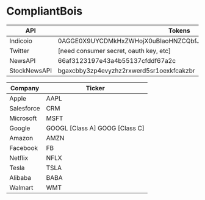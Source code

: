 # CompliantBois
| API      | Tokens                                                             |
|----------|--------------------------------------------------------------------|
| Indicoio | 0AGGE0X9UYCDMkHxZWHojX0uBIaoHNZCQbfJO8hFx0g7nj9OJYEPJl2NzdBDdgtJ |
| Twitter  | [need consumer secret, oauth key, etc]                            |
| NewsAPI  | 66af3123197e43a4b55137cfddf67a2c |
| StockNewsAPI  | bgaxcbby3zp4evyzhz2rxwerd5sr1oexkfcakzbr |


| Company    | Ticker                          |
|------------|---------------------------------|
| Apple      | AAPL                            |
| Salesforce | CRM                             |
| Microsoft  | MSFT                            |
| Google     | GOOGL [Class A]  GOOG [Class C] |
| Amazon     | AMZN                            |
| Facebook   | FB                              |
| Netflix    | NFLX                            |
| Tesla      | TSLA                            |
| Alibaba    | BABA                            |
| Walmart    | WMT                             |

